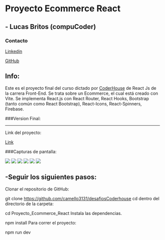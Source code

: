 # Proyecto Ecommerce React

## - Lucas Britos (compuCoder)

### Contacto
<div>
<a href="https://www.linkedin.com/in/lucas-britos-b81859221/">Linkedin</a>

<a href="https://github.com/camello3131">GitHub</a>

<div/>

Info:
-------------
Este es el proyecto final del curso dictado por <a href="https://coderhouse.com/">CoderHouse</a> de React Js de la carrera Front-End. Se trata sobre un Ecommerce, el cual está creado con Vite. Se implementa React.js con React Router, React Hooks, Bootstrap (tanto común como React Bootstrap), React-Icons, React-Spinners, Firebase.

###Version Final:
                
----

Link del proyecto:

<a href= "">Link</a>


###Capturas de pantalla:

<img src="https://i.ibb.co/VgDRYPt/1.png">
<img src="https://i.ibb.co/HVGtC1Y/2.png">
<img src="https://i.ibb.co/kqVtDv9/3.png">
<img src="https://i.ibb.co/RykD6D3/4.png">
<img src="https://i.ibb.co/kxxbkSn/5.png">
<img src="https://i.ibb.co/4g7qxTk/6.png">
  
  ## -Seguir los siguientes pasos:
Clonar el repositorio de GitHub:

git clone https://github.com/camello3131/desafiosCoderhouse
cd dentro del directorio de la carpeta:

cd Proyecto_Ecommerce_React
Instala las dependencias.

npm install
Para correr el proyecto:

npm run dev
